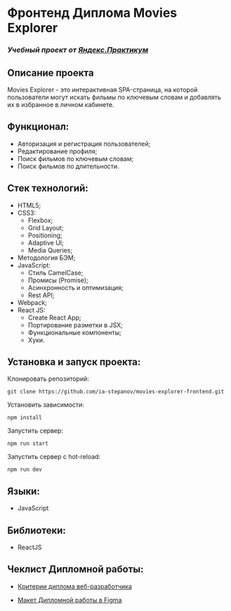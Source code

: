 # Фронтенд Диплома Movies Explorer

### _Учебный проект от [Яндекс.Практикум](https://practicum.yandex.ru/web/)_

## Описание проекта

Movies Explorer - это интерактивная SPA-страница, на которой пользователи могут искать фильмы по ключевым словам и добавлять их в избранное в личном кабинете.

## Функционал:

- Авторизация и регистрация пользователей;
- Редактирование профиля;
- Поиск фильмов по ключевым словам;
- Поиск фильмов по длительности.

## Стек технологий:

- HTML5;
- CSS3:
  - Flexbox;
  - Grid Layout;
  - Positioning;
  - Adaptive UI;
  - Media Queries;
- Методология БЭМ;
- JavaScript:
  - Стиль CamelCase;
  - Промисы (Promise);
  - Асинхронность и оптимизация;
  - Rest API;
- Webpack;
- React JS:
  - Create React App;
  - Портирование разметки в JSX;
  - Функциональные компоненты;
  - Хуки.

## Установка и запуск проекта:

Клонировать репозиторий:

    git clone https://github.com/ia-stepanov/movies-explorer-frontend.git

Установить зависимости:

    npm install

Запустить сервер:

    npm run start

Запустить сервер с hot-reload:

    npm run dev

## Языки:

- JavaScript

## Библиотеки:

- ReactJS

## Чеклист Дипломной работы:

- [Критерии диплома веб-разработчика](https://code.s3.yandex.net/web-developer/static/new-program/web-diploma-criteria-2.0/index.html#js)

- [Макет Дипломной работы в Figma](<https://www.figma.com/file/KArXIcWUExqD5ukvOWOcmf/Дипломный-проект-(Copy)?type=design&node-id=932-4399&mode=design&t=kOb5mZkpu7Ym9baL-0>)
